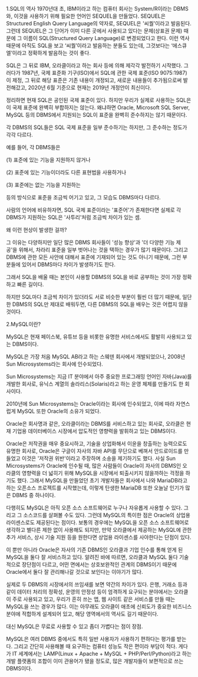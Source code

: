 1.SQL의 역사
1970년대 초, IBM이라고 하는 컴퓨터 회사는 System/R이라는 DBMS와, 이것을 사용하기 위해 필요한 언어인 SEQUEL을 만들었다. SEQUEL은 Structured English Query Language의 약자로, SEQUEL은 '씨퀄'이라고 발음된다. 그런데 SEQUEL은 그 단어가 이미 다른 곳에서 사용되고 있다는 문제(상표권 문제) 때문에 그 이름이 SQL(Structured Query Language)로 변경되었다고 한다. 이런 역사 때문에 아직도 SQL을 보고 ‘씨퀄’이라고 발음하는 분들도 있는데, 그것보다는 ‘에스큐엘’이라고 정확하게 발음하는 것이 좋다. 

SQL은 그 뒤로 IBM, 오라클이라고 하는 회사 등에 의해 제각각 발전하기 시작했다. 그러다가 1987년, 국제 표준화 기구(ISO)에서 SQL에 관한 국제 표준(ISO 9075:1987)이 제정, 그 뒤로 해당 표준은 기존 내용이 개정되고, 새로운 내용들이 추가됨으로써 발전해갔고, 2020년 6월 기준으로 현재는 2019년 개정안이 최신이다.

정리하면 현재 SQL은 공인된 국제 표준이 있다. 하지만 우리가 실제로 사용하는 SQL은 이 국제 표준에 완벽히 부합하지는 않는다. 왜냐하면 Oracle, Microsoft SQL Server, MySQL 등의 DBMS에서 지원되는 SQL이 표준을 완벽히 준수하지는 않기 때문이다.

각 DBMS의 SQL들은 SQL 국제 표준을 일부 준수하기는 하지만, 그 준수하는 정도가 각각 다르다.

예를 들어, 각 DBMS들은

(1) 표준에 있는 기능을 지원하지 않거나

(2) 표준에 있는 기능이더라도 다른 표현법을 사용하거나

(3) 표준에는 없는 기능을 지원하는

등의 방식으로 표준을 조금씩 어기고 있고, 그 모습도 DBMS마다 다르다.

사람의 언어에 비유하자면, SQL 국제 표준이라는 '표준어'가 존재한다면 실제로 각 DBMS가 지원하는 SQL은 '사투리'처럼 조금씩 차이가 있는 셈.

왜 이런 현상이 발생한 걸까?

그 이유는 다양하지만 일단 많은 DBMS 회사들이 '성능 향상'과 '더 다양한 기능 제공'을 위해서, 차라리 표준을 일부 벗어나는 것을 택하는 경우가 많기 때문이다. 그리고 DBMS에 관한 모든 사안에 대해서 표준에 기재되어 있는 것도 아니기 때문에, 그런 부분들에 있어서 DBMS마다 차이가 발생하기도 한다.

그래서 SQL을 배울 때는 본인이 사용할 DBMS의 SQL을 바로 공부하는 것이 가장 정확하고 빠른 길이다.

하지만 SQL마다 조금씩 차이가 있더라도 서로 비슷한 부분이 훨씬 더 많기 때문에, 일단 한 DBMS의 SQL만 제대로 배워두면, 다른 DBMS의 SQL을 배우는 것은 어렵지 않을 것이다.



2.MySQL이란?

MySQL은 현재 페이스북, 유튜브 등을 비롯한 유명한 서비스에서도 활발히 사용되고 있는 DBMS이다. 

MySQL은 가장 처음 MySQL AB라고 하는 스웨덴 회사에서 개발되었으나, 2008년 Sun Microsystems라는 회사에 인수되었다.

Sun Microsystems는 지금 IT 분야에서 아주 중요한 프로그래밍 언어인 자바(Java)를 개발한 회사로, 유닉스 계열의 솔라리스(Solaris)라고 하는 운영 체제를 만들기도 한 회사이다. 

2010년에 Sun Microsystems는 Oracle이라는 회사에 인수되었고, 이에 따라 자연스럽게 MySQL 또한 Oracle의 소유가 되었다. 

Oracle은 회사명과 같은, 오라클이라는 DBMS를 서비스하고 있는 회사로, 오라클은 현재 기업용 데이터베이스 시장에서 압도적인 영향력을 발휘하고 있는 DBMS이다.

Oracle은 저작권을 매우 중요시하고, 기술을 상업화해서 이윤을 창출하는 능력으로도 유명한 회사로, Oracle은 구글이 자사의 자바 API를 무단으로 베껴서 안드로이드를 만들었고 이것은 '저작권 위반'이라고 주장하며 소송을 제기하기도 했다. 사실 Sun Microsystems가 Oracle에 인수될 때, 많은 사람들이 Oracle이 자사의 DBMS인 오라클의 영향력을 더 넓히기 위해 MySQL을 시장에서 퇴출시키지 않을까하는 걱정을 하기도 했다. 그래서 MySQL을 만들었던 초기 개발자들은 회사에서 나와 MariaDB라고 하는 오픈소스 프로젝트를 시작했는데, 이렇게 탄생한 MariaDB 또한 오늘날 인기가 많은 DBMS 중 하나이다.

다행히도 MySQL은 아직 오픈 소스 소프트웨어로 누구나 자유롭게 사용할 수 있다. 그리고 그 소스코드를 살펴볼 수도 있다. 그런데 MySQL의 특이한 점은 Oracle의 상업용 라이센스로도 제공된다는 점이다. 보통의 경우에는 MySQL을 오픈 소스 소프트웨어로 생각하고 별다른 제한 없이 사용해도 되지만, 만약 오라클에서 제공하는 MySQL에 관한 추가 서비스, 상시 기술 지원 등을 원한다면 상업용 라이센스를 사야한다는 단점이 있다. 

이 뿐만 아니라 Oracle은 자사의 기존 DBMS인 오라클과 기업 인수를 통해 얻게 된 MySQL을 둘다 잘 서비스하고 있다. 알려진 바에 따르면, 오라클과 MySQL 둘다 기술적으로 장단점이 다르고, 어떤 면에서는 상호보완적인 관계의 DBMS이기 때문에 Oracle에서 둘다 잘 관리해나갈 것으로 보인다는 이야기가 많다. 

실제로 두 DBMS의 시장에서의 쓰임새를 보면 약간의 차이가 있다. 은행, 거래소 등과 같이 데이터 처리의 정확성, 운영의 안정성 등이 엄격하게 요구되는 분야에서는 오라클이 주로 사용되고 있고, 우리가 흔히 쓰는 앱, 웹 사이트 같은 서비스를 만들 때는 MySQL을 쓰는 경우가 많다. 이는 아무래도 오라클이 애초에 신뢰도가 중요한 비즈니스 분야에 적합하게 설계되어 있고, 해당 영역에서의 역사도 길기 때문이다. 

대신 MySQL은 무료로 사용할 수 있고 좀더 가볍다는 점이 장점. 

MySQL은 여러 DBMS 중에서도 특히 일반 사용자가 사용하기 편하다는 평가를 받는다. 그리고 간단히 사용해볼 때 요구하는 컴퓨터 성능도 작은 편이라 부담이 적다. 게다가 IT 세계에서는 LAMP(Linux + Apache + MySQL + PHP/Perl/Python)라고 하는 개발 플랫폼의 조합이 이미 관용어가 됐을 정도로, 많은 개발자들이 보편적으로 쓰는 DBMS이다.
